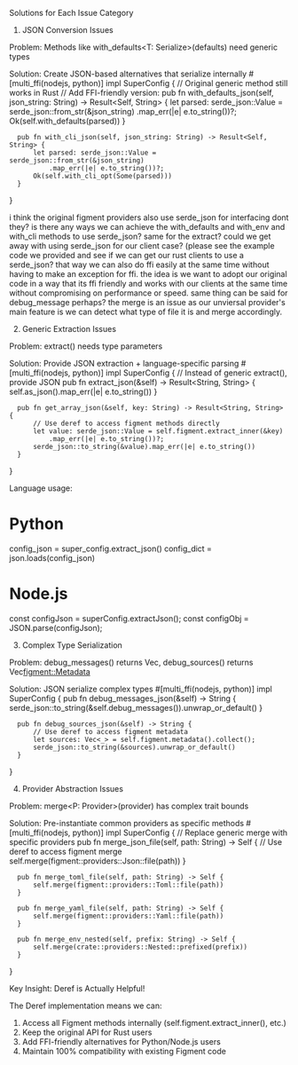
  Solutions for Each Issue Category

  1. JSON Conversion Issues

  Problem: Methods like with_defaults<T: Serialize>(defaults) need generic types

  Solution: Create JSON-based alternatives that serialize internally
  #[multi_ffi(nodejs, python)]
  impl SuperConfig {
      // Original generic method still works in Rust
      // Add FFI-friendly version:
      pub fn with_defaults_json(self, json_string: String) -> Result<Self, String> {
          let parsed: serde_json::Value = serde_json::from_str(&json_string)
              .map_err(|e| e.to_string())?;
          Ok(self.with_defaults(parsed))
      }

      pub fn with_cli_json(self, json_string: String) -> Result<Self, String> {
          let parsed: serde_json::Value = serde_json::from_str(&json_string)
              .map_err(|e| e.to_string())?;
          Ok(self.with_cli_opt(Some(parsed)))
      }
  }

i think the original figment providers also use serde_json for interfacing dont they? is there any ways we can achieve the with_defaults and with_env and with_cli methods to use serde_json?
same for the extract? could we get away with using serde_json for our client case? (please see the example code we provided and see if we can get our rust clients to use a serde_json? that way we can also do ffi easily at the same time without having to make an exception for ffi. the idea is we want to adopt our original code in a way that its ffi friendly and works with our clients at the same time without compromising on performance or speed.
same thing can be said for debug_message perhaps?
the merge is an issue as our unviersal provider's main feature is we can detect what type of file it is and merge accordingly.

  2. Generic Extraction Issues

  Problem: extract<T>() needs type parameters

  Solution: Provide JSON extraction + language-specific parsing
  #[multi_ffi(nodejs, python)]
  impl SuperConfig {
      // Instead of generic extract<T>(), provide JSON
      pub fn extract_json(&self) -> Result<String, String> {
          self.as_json().map_err(|e| e.to_string())
      }

      pub fn get_array_json(&self, key: String) -> Result<String, String> {
          // Use deref to access figment methods directly
          let value: serde_json::Value = self.figment.extract_inner(&key)
              .map_err(|e| e.to_string())?;
          serde_json::to_string(&value).map_err(|e| e.to_string())
      }
  }

  Language usage:
  # Python
  config_json = super_config.extract_json()
  config_dict = json.loads(config_json)

  # Node.js  
  const configJson = superConfig.extractJson();
  const configObj = JSON.parse(configJson);

  3. Complex Type Serialization

  Problem: debug_messages() returns Vec<DebugMessage>, debug_sources() returns Vec<figment::Metadata>

  Solution: JSON serialize complex types
  #[multi_ffi(nodejs, python)]
  impl SuperConfig {
      pub fn debug_messages_json(&self) -> String {
          serde_json::to_string(&self.debug_messages()).unwrap_or_default()
      }

      pub fn debug_sources_json(&self) -> String {
          // Use deref to access figment metadata
          let sources: Vec<_> = self.figment.metadata().collect();
          serde_json::to_string(&sources).unwrap_or_default()
      }
  }

  4. Provider Abstraction Issues

  Problem: merge<P: Provider>(provider) has complex trait bounds

  Solution: Pre-instantiate common providers as specific methods
  #[multi_ffi(nodejs, python)]
  impl SuperConfig {
      // Replace generic merge with specific providers
      pub fn merge_json_file(self, path: String) -> Self {
          // Use deref to access figment merge
          self.merge(figment::providers::Json::file(path))
      }

      pub fn merge_toml_file(self, path: String) -> Self {
          self.merge(figment::providers::Toml::file(path))
      }

      pub fn merge_yaml_file(self, path: String) -> Self {
          self.merge(figment::providers::Yaml::file(path))
      }

      pub fn merge_env_nested(self, prefix: String) -> Self {
          self.merge(crate::providers::Nested::prefixed(prefix))
      }
  }

  Key Insight: Deref is Actually Helpful!

  The Deref implementation means we can:
  1. Access all Figment methods internally (self.figment.extract_inner(), etc.)
  2. Keep the original API for Rust users
  3. Add FFI-friendly alternatives for Python/Node.js users
  4. Maintain 100% compatibility with existing Figment code

